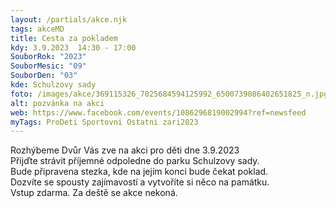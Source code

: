 ```yaml
---
layout: /partials/akce.njk
tags: akceMD
title: Cesta za pokladem
kdy: 3.9.2023  14:30 - 17:00
SouborRok: "2023"
SouborMesic: "09"
SouborDen: "03"
kde: Schulzovy sady
foto: /images/akce/369115326_7025684594125992_6500739086402651825_n.jpg
alt: pozvánka na akci
web: https://www.facebook.com/events/1086296819002994?ref=newsfeed
myTags: ProDeti Sportovni Ostatni zari2023
---
```

<!--StartFragment-->

Rozhýbeme Dvůr Vás zve na akci pro děti dne 3.9.2023\
Přijďte strávit příjemné odpoledne do parku Schulzovy sady.\
Bude připravena stezka, kde na jejím konci bude čekat poklad.\
Dozvíte se spousty zajímavostí a vytvoříte si něco na památku.\
Vstup zdarma. Za deště se akce nekoná.

<!--EndFragment-->